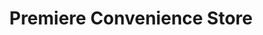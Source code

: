 ---
title: "Premiere Convenience Store"
url: /dunstable/premiere-convenience-store/
shop: Lebensmittel
---